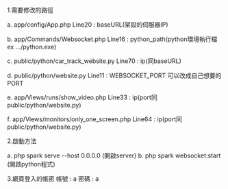 1.需要修改的路徑

a. app/config/App.php
Line20 : baseURL(架設的伺服器IP)

b. app/Commands/Websocket.php
Line16 : python_path(python環境執行檔 ex .../python.exe)

c. public/python/car_track_website.py
Line70 : ip(同baseURL)

d. public/python/website.py
Line11 : WEBSOCKET_PORT 可以改成自己想要的PORT

e. app/Views/runs/show_video.php
Line33 : ip(port同public/python/website.py)

f. app/Views/monitors/only_one_screen.php
Line64 : ip(port同public/python/website.py)




2.啟動方法

a. php spark serve --host 0.0.0.0 (開啟server)
b. php spark websocket:start (開啟python程式)

3.網頁登入的帳密
帳號 : a
密碼 : a
